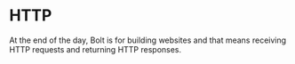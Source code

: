 # HTTP

At the end of the day,
Bolt is for building websites and that means receiving HTTP requests
and returning HTTP responses.